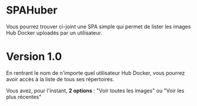 # SPAHuber

Vous pourrez trouver ci-joint une SPA simple qui permet de lister les images Hub Docker uploadés par un utilisateur.

# Version 1.0

En rentrant le nom de n'importe quel utilisateur Hub Docker, vous pourrez avoir accès à la liste de tous ses répertoires.

Vous avez, pour l'instant, **2 options** : "Voir toutes les images" ou "Voir les plus récentes"
